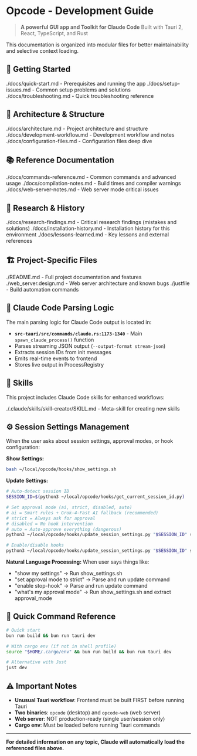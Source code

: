 # Opcode - Development Guide

> **A powerful GUI app and Toolkit for Claude Code**
> Built with Tauri 2, React, TypeScript, and Rust

This documentation is organized into modular files for better maintainability and selective context loading.

## 🚀 Getting Started

./docs/quick-start.md - Prerequisites and running the app
./docs/setup-issues.md - Common setup problems and solutions
./docs/troubleshooting.md - Quick troubleshooting reference

## 📐 Architecture & Structure

./docs/architecture.md - Project architecture and structure
./docs/development-workflow.md - Development workflow and notes
./docs/configuration-files.md - Configuration files deep dive

## 📚 Reference Documentation

./docs/commands-reference.md - Common commands and advanced usage
./docs/compilation-notes.md - Build times and compiler warnings
./docs/web-server-notes.md - Web server mode critical issues

## 🔬 Research & History

./docs/research-findings.md - Critical research findings (mistakes and solutions)
./docs/installation-history.md - Installation history for this environment
./docs/lessons-learned.md - Key lessons and external references

## 🏗️ Project-Specific Files

./README.md - Full project documentation and features
./web_server.design.md - Web server architecture and known bugs
./justfile - Build automation commands

## 🎯 Claude Code Parsing Logic

The main parsing logic for Claude Code output is located in:

- **`src-tauri/src/commands/claude.rs:1173-1340`** - Main `spawn_claude_process()` function
- Parses streaming JSON output (`--output-format stream-json`)
- Extracts session IDs from init messages
- Emits real-time events to frontend
- Stores live output in ProcessRegistry

## 🤖 Skills

This project includes Claude Code skills for enhanced workflows:

./.claude/skills/skill-creator/SKILL.md - Meta-skill for creating new skills

## ⚙️ Session Settings Management

When the user asks about session settings, approval modes, or hook configuration:

**Show Settings:**
```bash
bash ~/local/opcode/hooks/show_settings.sh
```

**Update Settings:**
```bash
# Auto-detect session ID
SESSION_ID=$(python3 ~/local/opcode/hooks/get_current_session_id.py)

# Set approval mode (ai, strict, disabled, auto)
# ai = Smart rules + Grok-4-Fast AI fallback (recommended)
# strict = Always ask for approval
# disabled = No hook intervention
# auto = Auto-approve everything (dangerous)
python3 ~/local/opcode/hooks/update_session_settings.py "$SESSION_ID" set_approval_mode ai

# Enable/disable hooks
python3 ~/local/opcode/hooks/update_session_settings.py "$SESSION_ID" set_hook stop-hook true
```

**Natural Language Processing:**
When user says things like:
- "show my settings" → Run show_settings.sh
- "set approval mode to strict" → Parse and run update command
- "enable stop-hook" → Parse and run update command
- "what's my approval mode" → Run show_settings.sh and extract approval_mode

## 📝 Quick Command Reference

```bash
# Quick start
bun run build && bun run tauri dev

# With cargo env (if not in shell profile)
source "$HOME/.cargo/env" && bun run build && bun run tauri dev

# Alternative with Just
just dev
```

## ⚠️ Important Notes

- **Unusual Tauri workflow**: Frontend must be built FIRST before running Tauri
- **Two binaries**: `opcode` (desktop) and `opcode-web` (web server)
- **Web server**: NOT production-ready (single user/session only)
- **Cargo env**: Must be loaded before running Tauri commands

---

**For detailed information on any topic, Claude will automatically load the referenced files above.**
